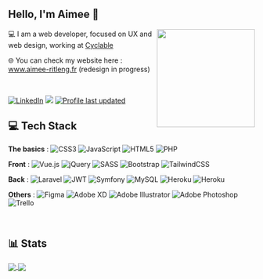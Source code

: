 ## Hello, I'm Aimee 👋


<a href="https://app.daily.dev/Aimee"><img align="right" src="https://api.daily.dev/devcards/0df103647e0d4802908a31d6972f4709.png?r=mrf" width="200" alt=""/></a>

💻 I am a web developer, focused on UX and web design, working at [Cyclable](https://www.cyclable.com/)

🌐 You can check my website here : www.aimee-ritleng.fr (redesign in progress)

<br/>

[![LinkedIn](https://img.shields.io/badge/LinkedIn-%230077B5.svg?style=for-the-badge&logo=linkedin&logoColor=white)](https://linkedin.com/in/aimee-ritleng)
![](https://komarev.com/ghpvc/?username=Aimee-RTLNG&label=%20Profile%20Views&color=blue&style=for-the-badge)
[![Profile last updated](https://img.shields.io/github/last-commit/Aimee-RTLNG/Aimee-RTLNG/main?label=Last%20updated&style=for-the-badge)](https://github.com/samujjwaal/samujjwaal/commits)

## 💻 Tech Stack

**The basics** : ![CSS3](https://img.shields.io/badge/CSS3-%231572B6.svg?style=flat-square&logo=css3&logoColor=white) ![JavaScript](https://img.shields.io/badge/JavaScript-%23323330.svg?style=flat-square&logo=javascript&logoColor=%23F7DF1E) ![HTML5](https://img.shields.io/badge/HTML5-%23E34F26.svg?style=flat-square&logo=html5&logoColor=white) ![PHP](https://img.shields.io/badge/PHP-%23777BB4.svg?style=flat-square&logo=php&logoColor=white) 

**Front** : ![Vue.js](https://img.shields.io/badge/Vuejs-%2335495e.svg?style=flat-square&logo=vuedotjs&logoColor=%234FC08D) ![jQuery](https://img.shields.io/badge/jQuery-%230769AD.svg?style=flat-square&logo=jquery&logoColor=white) ![SASS](https://img.shields.io/badge/SaSS-hotpink.svg?style=flat-square&logo=SASS&logoColor=white)  ![Bootstrap](https://img.shields.io/badge/Bootstrap-%23563D7C.svg?style=flat-square&logo=bootstrap&logoColor=white) ![TailwindCSS](https://img.shields.io/badge/TailwindCSS-%2338B2AC.svg?style=flat-square&logo=tailwind-css&logoColor=white) 

**Back** : ![Laravel](https://img.shields.io/badge/Laravel-%23FF2D20.svg?style=flat-square&logo=laravel&logoColor=white) ![JWT](https://img.shields.io/badge/JWT-black?style=flat-square&logo=JSON%20web%20tokens) ![Symfony](https://img.shields.io/badge/Symfony-%23000000.svg?style=flat-square&logo=symfony&logoColor=white) ![MySQL](https://img.shields.io/badge/MySQL-%2300f.svg?style=flat-square&logo=mysql&logoColor=white) ![Heroku](https://img.shields.io/badge/Heroku-%23430098.svg?style=flat-square&logo=Heroku&logoColor=white) ![Heroku](https://img.shields.io/badge/Netlify-%23430098.svg?style=flat-square&logo=netlify&logoColor=white)

**Others** : ![Figma](https://img.shields.io/badge/Figma-%23F24E1E.svg?style=flat-square&logo=figma&logoColor=white) ![Adobe XD](https://img.shields.io/badge/Adobe%20XD-470137?style=flat-square&logo=Adobe%20XD&logoColor=#FF61F6) ![Adobe Illustrator](https://img.shields.io/badge/Illustrator-%23FF9A00.svg?style=flat-square&logo=adobeillustrator&logoColor=white)  ![Adobe Photoshop](https://img.shields.io/badge/Photoshop-%2331A8FF.svg?style=flat-square&logo=adobephotoshop&logoColor=white)  ![Trello](https://img.shields.io/badge/Trello-%23026AA7.svg?style=flat-square&logo=Trello&logoColor=white)

<br/>

## 📊 Stats

<a href="https://github.com/Aimee-RTLNG/Aimee-RTLNG">
  <img align="center" src="https://github-readme-stats.vercel.app/api?username=Aimee-RTLNG&theme=gotham&hide_border=true&include_all_commits=true&count_private=true" />
</a>
<a href="https://github.com/Aimee-RTLNG/Aimee-RTLNG">
  <img align="center" src="https://github-readme-streak-stats.herokuapp.com/?user=Aimee-RTLNG&theme=gotham&hide_border=true" />
</a>

